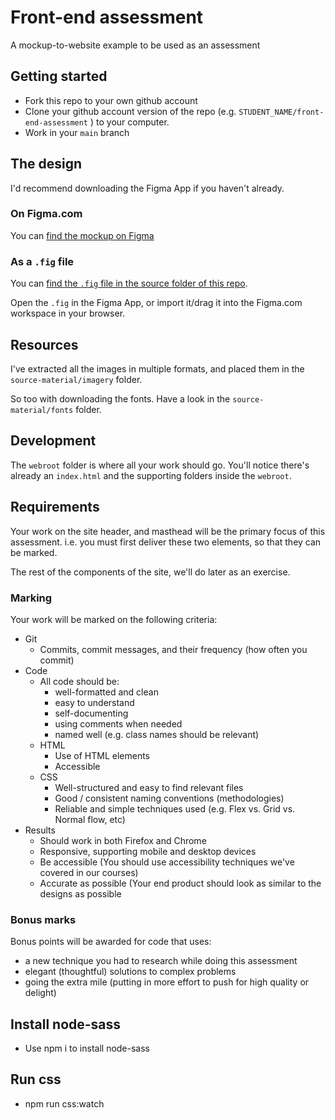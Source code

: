 # Front-end assessment

A mockup-to-website example to be used as an assessment

## Getting started

- Fork this repo to your own github account
- Clone your github account version of the repo (e.g. `STUDENT_NAME/front-end-assessment` ) to your computer.
- Work in your `main` branch

## The design

I'd recommend downloading the Figma App if you haven't already.

### On Figma.com

You can [find the mockup on Figma](https://www.figma.com/file/SC3HqLUP9hGBfn93mIwxkS/Sports-App-homepage-Responsive-Revised)

### As a `.fig` file

You can [find the `.fig` file in the source folder of this repo](source-materials/sports-app.fig).

Open the `.fig` in the Figma App, or import it/drag it into the Figma.com workspace in your browser.

## Resources

I've extracted all the images in multiple formats, and placed them in the `source-material/imagery` folder.

So too with downloading the fonts. Have a look in the `source-material/fonts` folder.

## Development

The `webroot` folder is where all your work should go. You'll notice there's already an `index.html` and the supporting folders inside the `webroot`.

## Requirements

Your work on the site header, and masthead will be the primary focus of this assessment.
i.e. you must first deliver these two elements, so that they can be marked.

The rest of the components of the site, we'll do later as an exercise.

### Marking

Your work will be marked on the following criteria:

- Git
  - Commits, commit messages, and their frequency (how often you commit)
- Code
  - All code should be:
    - well-formatted and clean
    - easy to understand
    - self-documenting
    - using comments when needed
    - named well (e.g. class names should be relevant)
  - HTML
    - Use of HTML elements
    - Accessible
  - CSS
    - Well-structured and easy to find relevant files
    - Good / consistent naming conventions (methodologies)
    - Reliable and simple techniques used (e.g. Flex vs. Grid vs. Normal flow, etc)
- Results
  - Should work in both Firefox and Chrome
  - Responsive, supporting mobile and desktop devices
  - Be accessible (You should use accessibility techniques we've covered in our courses)
  - Accurate as possible (Your end product should look as similar to the designs as possible

### Bonus marks

Bonus points will be awarded for code that uses:

- a new technique you had to research while doing this assessment
- elegant (thoughtful) solutions to complex problems
- going the extra mile (putting in more effort to push for high quality or delight)

## Install node-sass
* Use npm i to install node-sass

## Run css

* npm run css:watch
